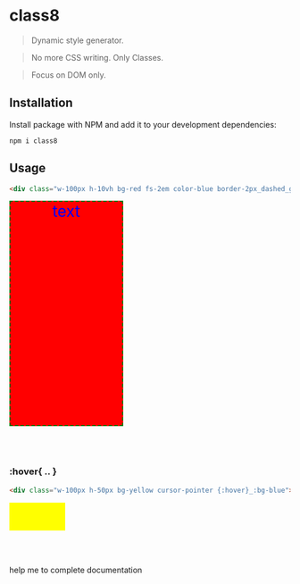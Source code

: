 # class8

> Dynamic style generator.

> No more CSS writing. Only Classes.

> Focus on DOM only.


## Installation

Install package with NPM and add it to your development dependencies:

`npm i class8`

## Usage

```html
<div class="w-100px h-10vh bg-red fs-2em color-blue border-2px_dashed_green shadow-0_0_1em_rgba(200,100,0,.3) text-center">text</div>
```


<div style="width: 200px; height: 10vh; background-color: red; color:blue; font-size: 2em; border: 2px dashed green; shadow: 0 0 1em rgba(200,100,0,.3); text-align: center;">text</div>


<p><br><br></p>

### :hover{ .. }

```html
<div class="w-100px h-50px bg-yellow cursor-pointer {:hover}_:bg-blue"></div>
```

<style>
    #hvr{width: 100px; height: 50px; background-color: yellow; cursor: pointer; }
    #hvr:hover{background-color: blue; }
</style>
<div id="hvr"></div>

<p><br><br></p>


help me to complete documentation